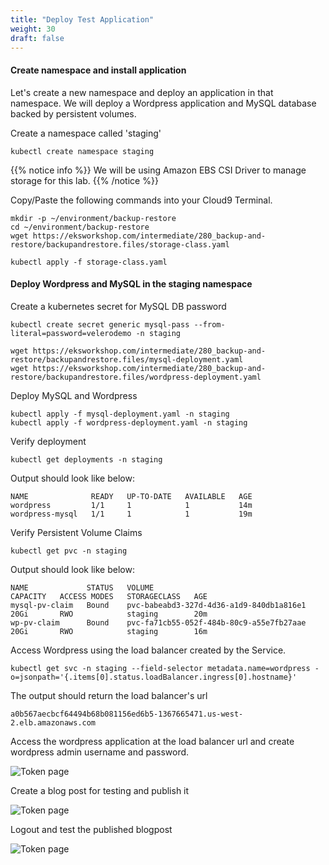 ```yaml
---
title: "Deploy Test Application"
weight: 30
draft: false
---
```


#### Create namespace and install application

Let's create a new namespace and deploy an application in that namespace. We will deploy a Wordpress application and MySQL database backed by persistent volumes.

Create a namespace called 'staging'
```
kubectl create namespace staging
```

{{% notice info %}}
We will be using Amazon EBS CSI Driver to manage storage for this lab. 
{{% /notice %}}

Copy/Paste the following commands into your Cloud9 Terminal.
```
mkdir -p ~/environment/backup-restore
cd ~/environment/backup-restore
wget https://eksworkshop.com/intermediate/280_backup-and-restore/backupandrestore.files/storage-class.yaml
```
```
kubectl apply -f storage-class.yaml
```

#### Deploy Wordpress and MySQL in the staging namespace

Create a kubernetes secret for MySQL DB password

```
kubectl create secret generic mysql-pass --from-literal=password=velerodemo -n staging
```

```
wget https://eksworkshop.com/intermediate/280_backup-and-restore/backupandrestore.files/mysql-deployment.yaml
wget https://eksworkshop.com/intermediate/280_backup-and-restore/backupandrestore.files/wordpress-deployment.yaml
```

Deploy MySQL and Wordpress
```
kubectl apply -f mysql-deployment.yaml -n staging
kubectl apply -f wordpress-deployment.yaml -n staging
```

Verify deployment
```
kubectl get deployments -n staging
```
Output should look like below:
```
NAME              READY   UP-TO-DATE   AVAILABLE   AGE
wordpress         1/1     1            1           14m
wordpress-mysql   1/1     1            1           19m
```
Verify Persistent Volume Claims
```
kubectl get pvc -n staging
```
Output should look like below:
```
NAME             STATUS   VOLUME                                     CAPACITY   ACCESS MODES   STORAGECLASS   AGE
mysql-pv-claim   Bound    pvc-babeabd3-327d-4d36-a1d9-840db1a816e1   20Gi       RWO            staging        20m
wp-pv-claim      Bound    pvc-fa71cb55-052f-484b-80c9-a55e7fb27aae   20Gi       RWO            staging        16m
```

Access Wordpress using the load balancer created by the Service.
```
kubectl get svc -n staging --field-selector metadata.name=wordpress -o=jsonpath='{.items[0].status.loadBalancer.ingress[0].hostname}'
```
The output should return the load balancer's url
```
a0b567aecbcf64494b68b081156ed6b5-1367665471.us-west-2.elb.amazonaws.com
```

Access the wordpress application at the load balancer url and create wordpress admin username and password.

![Token page](/images/backupandrestore/wordpress-admin.jpg)

Create a blog post for testing and publish it

![Token page](/images/backupandrestore/blogpost.jpg)

Logout and test the published blogpost

![Token page](/images/backupandrestore/wordpress.jpg)